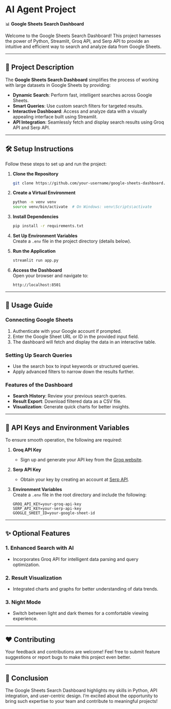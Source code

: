 # AI Agent Project

📊 **Google Sheets Search Dashboard**  

Welcome to the Google Sheets Search Dashboard! This project harnesses the power of Python, Streamlit, Groq API, and Serp API to provide an intuitive and efficient way to search and analyze data from Google Sheets.

---

## 🌟 **Project Description**  

The **Google Sheets Search Dashboard** simplifies the process of working with large datasets in Google Sheets by providing:  
- **Dynamic Search**: Perform fast, intelligent searches across Google Sheets.  
- **Smart Queries**: Use custom search filters for targeted results.  
- **Interactive Dashboard**: Access and analyze data with a visually appealing interface built using Streamlit.  
- **API Integration**: Seamlessly fetch and display search results using Groq API and Serp API.  

---

## 🛠️ **Setup Instructions**  

Follow these steps to set up and run the project:  

1. **Clone the Repository**  
   ```bash  
   git clone https://github.com/your-username/google-sheets-dashboard.git (https://github.com/Programmer-govind/Breakout-AI-Agent-Project.git)   
   ```  

2. **Create a Virtual Environment**  
   ```bash  
   python -m venv venv  
   source venv/bin/activate  # On Windows: venv\Scripts\activate  
   ```  

3. **Install Dependencies**  
   ```bash  
   pip install -r requirements.txt  
   ```  

4. **Set Up Environment Variables**  
   Create a `.env` file in the project directory (details below).  

5. **Run the Application**  
   ```bash  
   streamlit run app.py  
   ```  

6. **Access the Dashboard**  
   Open your browser and navigate to:  
   ```  
   http://localhost:8501  
   ```  

---

## 📖 **Usage Guide**  

### **Connecting Google Sheets**  
1. Authenticate with your Google account if prompted.  
2. Enter the Google Sheet URL or ID in the provided input field.  
3. The dashboard will fetch and display the data in an interactive table.  

### **Setting Up Search Queries**  
- Use the search box to input keywords or structured queries.  
- Apply advanced filters to narrow down the results further.  

### **Features of the Dashboard**  
- **Search History**: Review your previous search queries.  
- **Result Export**: Download filtered data as a CSV file.  
- **Visualization**: Generate quick charts for better insights.  

---

## 🔑 **API Keys and Environment Variables**  

To ensure smooth operation, the following are required:  

1. **Groq API Key**  
   - Sign up and generate your API key from the [Groq website](https://groq.com/).  

2. **Serp API Key**  
   - Obtain your key by creating an account at [Serp API](https://serpapi.com/).  

3. **Environment Variables**  
   Create a `.env` file in the root directory and include the following:  
   ```env  
   GROQ_API_KEY=your-groq-api-key  
   SERP_API_KEY=your-serp-api-key  
   GOOGLE_SHEET_ID=your-google-sheet-id  
   ```  

---

## ✨ **Optional Features**  

### **1. Enhanced Search with AI**  
- Incorporates Groq API for intelligent data parsing and query optimization.  

### **2. Result Visualization**  
- Integrated charts and graphs for better understanding of data trends.  

### **3. Night Mode**  
- Switch between light and dark themes for a comfortable viewing experience.  

---

## ❤️ **Contributing**  
Your feedback and contributions are welcome! Feel free to submit feature suggestions or report bugs to make this project even better.  

---

## 🚀 **Conclusion**  
The Google Sheets Search Dashboard highlights my skills in Python, API integration, and user-centric design. I’m excited about the opportunity to bring such expertise to your team and contribute to meaningful projects! 

